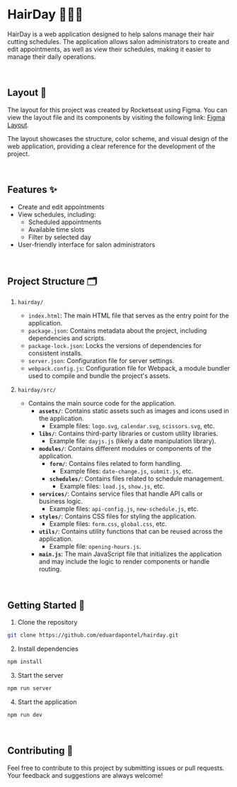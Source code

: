 # HairDay 💇🏻‍♀️

HairDay is a web application designed to help salons manage their hair cutting schedules. The application allows salon administrators to create and edit appointments, as well as view their schedules, making it easier to manage their daily operations.

<br>

## Layout 🎨

The layout for this project was created by Rocketseat using Figma. You can view the layout file and its components by visiting the following link: [Figma Layout](https://www.figma.com/design/gsdlfC87LzvAvBb6mewOQi/Plataforma-de-agendamento-(Community)?node-id=0-1&p=f&m=dev).

The layout showcases the structure, color scheme, and visual design of the web application, providing a clear reference for the development of the project.

<br>

## Features ✨

* Create and edit appointments
* View schedules, including:
	+ Scheduled appointments
	+ Available time slots
	+ Filter by selected day
* User-friendly interface for salon administrators

<br>

## Project Structure 🗂️

1. `hairday/`
   - `index.html`: The main HTML file that serves as the entry point for the application.
   - `package.json`: Contains metadata about the project, including dependencies and scripts.
   - `package-lock.json`: Locks the versions of dependencies for consistent installs.
   - `server.json`: Configuration file for server settings.
   - `webpack.config.js`: Configuration file for Webpack, a module bundler used to compile and bundle the project's assets.

2. `hairday/src/`
   - Contains the main source code for the application.
     - **`assets/`**: Contains static assets such as images and icons used in the application.
       - Example files: `logo.svg`, `calendar.svg`, `scissors.svg`, etc.
     - **`libs/`**: Contains third-party libraries or custom utility libraries.
       - Example file: `dayjs.js` (likely a date manipulation library).
     - **`modules/`**: Contains different modules or components of the application.
       - **`form/`**: Contains files related to form handling.
         - Example files: `date-change.js`, `submit.js`, etc.
       - **`schedules/`**: Contains files related to schedule management.
         - Example files: `load.js`, `show.js`, etc.
     - **`services/`**: Contains service files that handle API calls or business logic.
       - Example files: `api-config.js`, `new-schedule.js`, etc.
     - **`styles/`**: Contains CSS files for styling the application.
       - Example files: `form.css`, `global.css`, etc.
     - **`utils/`**: Contains utility functions that can be reused across the application.
       - Example file: `opening-hours.js`.
     - **`main.js`**: The main JavaScript file that initializes the application and may include the logic to render components or handle routing.

<br>

## Getting Started 🚀

1. Clone the repository

```bash
git clone https://github.com/eduardapontel/hairday.git
```

2. Install dependencies
```bash
npm install
```

3. Start the server
```bash
npm run server
```

4. Start the application
```bash
npm run dev
```

<br>

## Contributing 🤝

Feel free to contribute to this project by submitting issues or pull requests. Your feedback and suggestions are always welcome!
